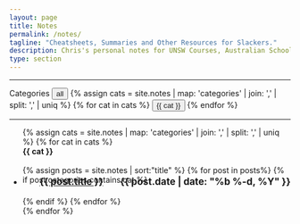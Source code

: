 ```yaml
---
layout: page
title: Notes
permalink: /notes/
tagline: "Cheatsheets, Summaries and Other Resources for Slackers."
description: Chris's personal notes for UNSW Courses, Australian School of Business and the Higher School Certificate Exams.
type: section
---
```


<script>
</script>

<hr><div style="display:inline;">Categories
  <button class="cat-button" onclick="showDiv('postBody');"><i class="fa fa-folder-o fa-lg" aria-hidden="true"></i><a> all</a></button>
  {% assign cats =  site.notes | map: 'categories' | join: ','  | split: ',' | uniq %}
  {% for cat in cats %}
  <button class="cat-button" onclick="toggleDiv('{{ cat }}');jQuery(this).toggleClass('active');"><i class="fa fa-folder-o fa-lg" aria-hidden="true"></i><a> {{ cat }}</a></button>
  {% endfor %}
</div><hr>


<ul class="post-list">
	{% assign cats =  site.notes | map: 'categories' | join: ','  | split: ',' | uniq %}
    {% for cat in cats %}
	    <div class="postBody {{ cat }}">
			<div class="manual-post">
				<div class="manual manual-title" id="{{ cat }}">
			  		<i class="fa fa-book fa-lg" aria-hidden="true"></i>
			 		<strong>{{ cat }}</strong>
				</div>
			</div><br>
			{% assign posts = site.notes | sort:"title" %}
		    {% for post in posts%}
		    	{% if post.categories contains cat %}
				<li>
				  <h3 style="margin-left:25px;font-size:17px; margin-top: -15px;">
				    <i class="fa fa-sticky-note-o" aria-hidden="true"></i>
					<a class="post-link-main" style="padding-left:5px;" href="{{ post.url | prepend: site.baseurl }}"> {{ post.title }}</a>
					<span style="float:right;" class="post-meta-main">{{ post.date | date: "%b %-d, %Y" }}</span>
				  </h3>
				</li>
	    		{% endif %}
   			 {% endfor %}
		</div>
	{% endfor %}
</ul>
